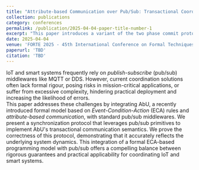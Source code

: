 ```yaml
---
title: "Attribute-based Communication over Pub/Sub: Transactional Coordination for Smart Systems"
collection: publications
category: conferences
permalink: /publication/2025-04-04-paper-title-number-1
excerpt: "This paper introduces a variant of the two phase commit protocol for implementing AbU's transactional semantics on a generic publisher/subscriber middleware."
date: 2025-04-04
venue: 'FORTE 2025 - 45th International Conference on Formal Techniques for Distributed Objects, Components, and Systems'
paperurl: 'TBD'
citation: 'TBD'
---
```


IoT and smart systems frequently rely on _publish-subscribe_ (pub/sub) middlewares like MQTT or DDS. 
 However, current coordination solutions often lack formal rigour, posing risks in mission-critical applications, or suffer from excessive complexity, hindering practical deployment and increasing the likelihood of errors.  
This paper addresses these challenges by integrating AbU, a recently introduced formal model based on _Event-Condition-Action_ (ECA) rules and _attribute-based communication_, with standard pub/sub middlewares.  We present a synchronization protocol that leverages pub/sub primitives to implement AbU's transactional communication semantics.  We prove the correctness of this protocol, demonstrating that it accurately reflects the underlying system dynamics. This integration of a formal ECA-based programming model with pub/sub offers a compelling balance between rigorous guarantees and practical applicability for coordinating IoT and smart systems.